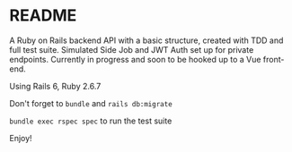# README
A Ruby on Rails backend API with a basic structure, created with TDD and full test suite. Simulated Side Job and JWT Auth set up for private endpoints. 
Currently in progress and soon to be hooked up to a Vue front-end.

Using Rails 6, Ruby 2.6.7 

Don't forget to `bundle` and `rails db:migrate` 

`bundle exec rspec spec` to run the test suite 

Enjoy! 
